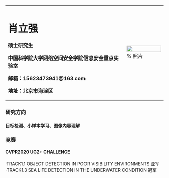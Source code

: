 <table border="0">
  <tr>
    <td width="75%">
      <h1>肖立强</h1>
      <p><b>硕士研究生</b></p>
      <p><b>中国科学院大学网络空间安全学院信息安全重点实验室</b></p>
      <p><b>邮箱：15623473941@163.com</b></p>
      <p><b>地址：北京市海淀区</b></p>
    </td>
    <td width="25%">
      <img src="/img/myphoto.jpg" width="100%">      % 照片
    </td>
  </tr>
</table>

### 研究方向
#### 目标检测、小样本学习、图像内容理解

### 竞赛
#### CVPR2020 UG2+ CHALLENGE
·TRACK1.1 OBJECT DETECTION IN POOR VISIBILITY ENVIRONMENTS 亚军
·TRACK1.3 SEA LIFE DETECTION IN THE UNDERWATER CONDITION 冠军
